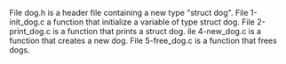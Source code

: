 File dog.h is a header file containing a new type "struct dog".
File 1-init_dog.c a function that initialize a variable of type struct dog.
File 2-print_dog.c is a function that prints a struct dog.
ile 4-new_dog.c is a function that creates a new dog.
File 5-free_dog.c is a function that frees dogs.

